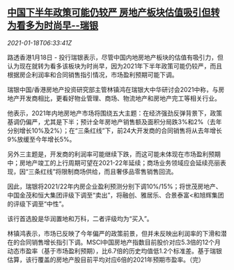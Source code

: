 <!--1610952850000-->
[中国下半年政策可能仍较严 房地产板块估值吸引但转为看多为时尚早--瑞银](https://cn.reuters.com/article/ubs-china-policy-0118-mon-idCNKBS29N0EP)
------

<div><i>2021-01-18T06:33:41Z</i></div><p>路透香港1月18日 - 投行瑞银表示，尽管中国内地房地产板块的估值有吸引力，但认为现在就转为看多该板块为时尚早，因为2021年下半年政策可能仍较严，而且根据房企利润率和合同销售指引情况，市场盈利预期可能下调。</p><p>瑞银中国/香港房地产投资研究部主管林镇鸿在瑞银大中华研讨会2021中称，与房地产开发商相比，更看好物业管理、商场、物流地产和房地产完工等相关行业。</p><p>他表示，2021年内地房地产市场将围绕五大主题：在经济强劲反弹背景下，政策基调仍偏严，尤其是下半；预计全年房地产销售额及面积分局跌3%和2%（去年分别增长10%及2%）；在“三条红线”下，前24大开发商的合同销售将从去年增长9%放缓至今年增长5%。</p><p>另外三主题是，开发商的利润率可能继续下跌，而这可能未体现在市场盈利预期中；房地产竣工的上行周期可望在2021-22年延续；商场业务领域应会延续亮丽表现，因“三条红线”将限制商场供给，而且奢侈品零售销售回流。</p><p>因此，瑞银将2021/22年内房企业盈利预测分别下调10%/15%；将世茂房地产、中国金茂和恒大集团评级下调至“卖出”，将融创、雅居乐、合景泰富&lt;和旭辉集团的评级下调至“中性”。</p><p>该行首选股是华润置地和万科，二者评级均为“买入”。</p><p>林镇鸿表示，市场已反映了今年偏严的政策前景，但并未反映出利润率的下滑和潜在的合同销售增长指引下调。MSCI中国房地产指数目前股价对应5.3倍的12个月动态市盈率（基于市场盈利预期），比6.7倍的历史均值低1.2个标准差。基于瑞银估算，该行覆盖的房地产股目前平均对应6倍的2021年预期市盈率。（完）</p>
